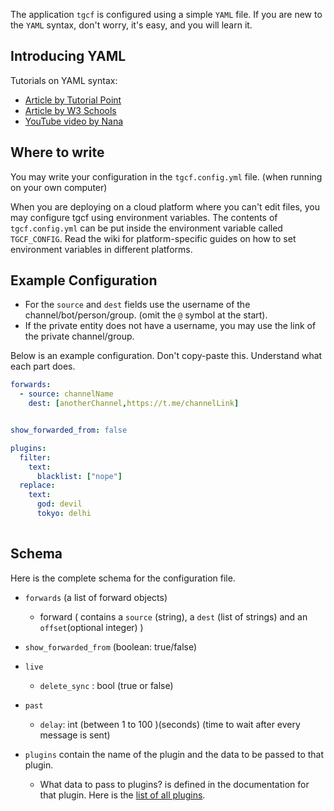 The application `tgcf` is configured using a simple `YAML` file. If you are new to the `YAML` syntax, don't worry, it's easy, and you will learn it.

## Introducing YAML

Tutorials on YAML syntax:
- [Article by Tutorial Point](https://www.tutorialspoint.com/yaml/yaml_basics.htm) 
- [Article by W3 Schools](https://www.w3schools.io/file/yaml-cheatsheet-syntax) 
- [YouTube video by Nana](https://youtu.be/1uFVr15xDGg?t=73)

## Where to write

You may write your configuration in the `tgcf.config.yml` file. (when running on your own computer)

When you are deploying on a cloud platform where you can't edit files, you may configure tgcf using environment variables. The contents of `tgcf.config.yml` can be put inside the environment variable called `TGCF_CONFIG`. Read the wiki for platform-specific guides on how to set environment variables in different platforms.


## Example Configuration

- For the `source` and `dest` fields use the username of the channel/bot/person/group. (omit the `@` symbol at the start). 
- If the private entity does not have a username, you may use the link of the private channel/group.

Below is an example configuration. Don't copy-paste this. Understand what each part does.

```yaml
forwards:
  - source: channelName
    dest: [anotherChannel,https://t.me/channelLink]


show_forwarded_from: false

plugins:
  filter:
    text:
      blacklist: ["nope"]
  replace:
    text:
      god: devil
      tokyo: delhi
      
```

## Schema

Here is the complete schema for the configuration file.

- `forwards` (a list of forward objects)
    - forward ( contains a `source` (string), a `dest` (list of strings) and an `offset`(optional integer) )
- `show_forwarded_from` (boolean: true/false)
- `live`
   - `delete_sync` : bool (true or false)
- `past`
   - `delay`: int (between 1 to 100 )(seconds) (time to wait after every message is sent)


- `plugins` contain the name of the plugin and the data to be passed to that plugin.
   - What data to pass to plugins? is defined in the documentation for that plugin. Here is the [list of all plugins](https://github.com/aahnik/tgcf/wiki/Plugins).

